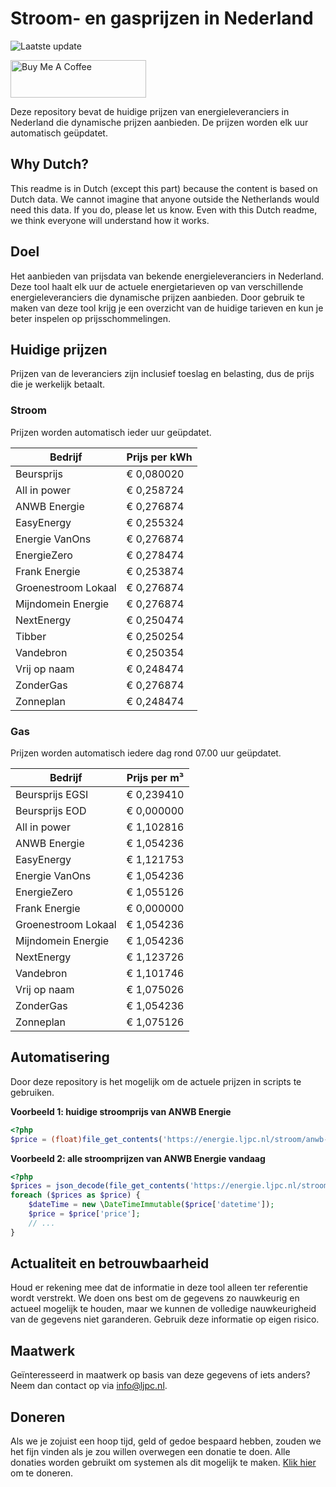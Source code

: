 # Stroom- en gasprijzen in Nederland

![Laatste update](https://img.shields.io/badge/laatste%20update-2024--02--19%2019%3A00%20CET-brightgreen)

<a href="https://www.buymeacoffee.com/Lars-" target="_blank"><img src="https://cdn.buymeacoffee.com/buttons/v2/default-orange.png" alt="Buy Me A Coffee" height="60" style="height: 60px !important;width: 217px !important;" ></a>

Deze repository bevat de huidige prijzen van energieleveranciers in Nederland die dynamische prijzen aanbieden. De prijzen worden elk uur automatisch geüpdatet.

## Why Dutch?

This readme is in Dutch (except this part) because the content is based on Dutch data. We cannot imagine that anyone outside the Netherlands would need this data. If you do, please let us know. Even with this Dutch readme, we think
everyone will understand how it works.

## Doel

Het aanbieden van prijsdata van bekende energieleveranciers in Nederland. Deze tool haalt elk uur de actuele energietarieven op van verschillende energieleveranciers die dynamische prijzen aanbieden. Door gebruik te maken van deze tool
krijg je een overzicht van de huidige tarieven en kun je beter inspelen op prijsschommelingen.

## Huidige prijzen

Prijzen van de leveranciers zijn inclusief toeslag en belasting, dus de prijs die je werkelijk betaalt.

### Stroom

Prijzen worden automatisch ieder uur geüpdatet.

 Bedrijf | Prijs per kWh 
---------|---------------
Beursprijs | € 0,080020
All in power | € 0,258724
ANWB Energie | € 0,276874
EasyEnergy | € 0,255324
Energie VanOns | € 0,276874
EnergieZero | € 0,278474
Frank Energie | € 0,253874
Groenestroom Lokaal | € 0,276874
Mijndomein Energie | € 0,276874
NextEnergy | € 0,250474
Tibber | € 0,250254
Vandebron | € 0,250354
Vrij op naam | € 0,248474
ZonderGas | € 0,276874
Zonneplan | € 0,248474


### Gas

Prijzen worden automatisch iedere dag rond 07.00 uur geüpdatet.

 Bedrijf | Prijs per m³ 
---------|--------------
Beursprijs EGSI | € 0,239410
Beursprijs EOD | € 0,000000
All in power | € 1,102816
ANWB Energie | € 1,054236
EasyEnergy | € 1,121753
Energie VanOns | € 1,054236
EnergieZero | € 1,055126
Frank Energie | € 0,000000
Groenestroom Lokaal | € 1,054236
Mijndomein Energie | € 1,054236
NextEnergy | € 1,123726
Vandebron | € 1,101746
Vrij op naam | € 1,075026
ZonderGas | € 1,054236
Zonneplan | € 1,075126


## Automatisering

Door deze repository is het mogelijk om de actuele prijzen in scripts te gebruiken.

**Voorbeeld 1: huidige stroomprijs van ANWB Energie**

```php
<?php
$price = (float)file_get_contents('https://energie.ljpc.nl/stroom/anwb-energie-nu.txt');

```

**Voorbeeld 2: alle stroomprijzen van ANWB Energie vandaag**

```php
<?php
$prices = json_decode(file_get_contents('https://energie.ljpc.nl/stroom/all-in-power-vandaag.json'),true);
foreach ($prices as $price) {
    $dateTime = new \DateTimeImmutable($price['datetime']);
    $price = $price['price'];
    // ...
}
```

## Actualiteit en betrouwbaarheid

Houd er rekening mee dat de informatie in deze tool alleen ter referentie wordt verstrekt. We doen ons best om de gegevens zo nauwkeurig en actueel mogelijk te houden, maar we kunnen de volledige nauwkeurigheid van de gegevens niet
garanderen. Gebruik deze informatie op eigen risico.

## Maatwerk

Geïnteresseerd in maatwerk op basis van deze gegevens of iets anders? Neem dan contact op
via [info@ljpc.nl](mailto:info@ljpc.nl?subject=Energie%20prijzen).

## Doneren

Als we je zojuist een hoop tijd, geld of gedoe bespaard hebben, zouden we het fijn vinden als je zou willen overwegen een
donatie te doen. Alle donaties worden gebruikt om systemen als dit mogelijk te
maken. [Klik hier](https://www.buymeacoffee.com/Lars-) om te doneren.
